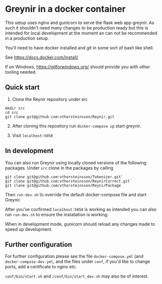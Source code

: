 # Greynir in a docker container

This setup uses nginx and gunicorn to serve the flask web app greynir. As such it shouldn't need many changes to be production ready but this is intended for local development at the moment an can not be recommended in a production setup.

You'll need to have docker installed and git in some sort of bash like shell.

See https://docs.docker.com/install/

If on Windows, https://gitforwindows.org/ should provide you with other tooling needed.

## Quick start

1. Clone the Reynir repository under src

```
mkdir src
cd src
git clone git@github.com:vthorsteinsson/Reynir.git
```
2. After cloning this repository run `docker-compose up` start greynir.

3. Visit `localhost:5050`

## In development

You can also run Greynir using locally cloned versions of the following packages. Under `src` clone in the packages by calling

```
git clone git@github.com:vthorsteinsson/Tokenizer.git`
git clone git@github.com:vthorsteinsson/ReynirCorrect.git`
git clone git@github.com/vthorsteinsson/ReynirPackage
```

Then `run-dev.sh` to override the default docker-compose file and start Greynir.

After you've confirmed `localhost:5050` is working as intended you can also run `run-dev.sh` to ensure the installation is working.

When in development mode, gunicorn should reload any changes made to speed up development.

## Further configuration

For further configuration please see the file `docker-compose.yml` (and `docker-compose-dev.yml`, and the files under `conf`, if you'd like to change ports, add a certificate to nginx etc.

`conf/bin/start.sh` and `/conf/bin/start_dev.sh` may also be of interest.